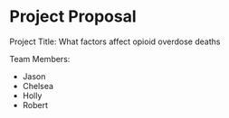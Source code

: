 # Project Proposal
Project Title: What factors affect opioid overdose deaths



Team Members:
* Jason
* Chelsea
* Holly
* Robert

